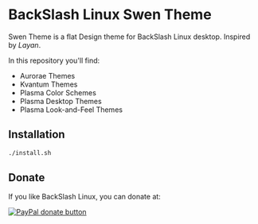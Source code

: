 # BackSlash Linux Swen Theme

Swen Theme is a flat Design theme for BackSlash Linux desktop. Inspired by *Layan*.

In this repository you'll find:

- Aurorae Themes
- Kvantum Themes
- Plasma Color Schemes
- Plasma Desktop Themes
- Plasma Look-and-Feel Themes

## Installation

```sh
./install.sh
```

## Donate

If you like BackSlash Linux, you can donate at:

<span class="paypal"><a href="https://www.paypal.me/kumarpriyansh" title="Donate to this project using Paypal"><img src="https://www.paypalobjects.com/webstatic/mktg/Logo/pp-logo-100px.png" alt="PayPal donate button" /></a></span>

<!-- ![1](../master/plasma/look-and-feel/com.github.vinceliuice.Layan/contents/previews/fullscreenpreview.jpg) -->

